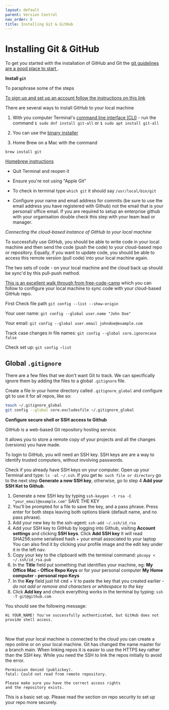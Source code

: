 ```yaml
---
layout: default
parent: Version Control
nav_order: 8
title: Installing Git & GitHub
---
```


# Installing Git & GitHub

To get you started with the installation of GitHub and Git the [git guidelines are a good place to start ](https://git-scm.com/book/en/v2/Getting-Started-First-Time-Git-Setup).

**Install `git`**

To paraphrase some of the steps

[To sign up and set up an account follow the instructions on this link](https://docs.github.com/en/get-started/signing-up-for-github/signing-up-for-a-new-github-account)

There are several ways to install GitHub to your local machine

1. With you computer Terminal's [command line interface (CLI)](https://git-scm.com/book/en/v2/Getting-Started-Installing-Git) - run the command
`$ sudo dnf install git-all` or `$ sudo apt install git-all`

2. You can use the [binary installer](https://sourceforge.net/projects/git-osx-installer/
)

3. Home Brew on a Mac with the command

`brew install git`

[Homebrew instructions](https://git-scm.com/download/mac)

- Quit Terminal and reopen it

- Ensure you're not using "Apple Git"

- To check in terminal type `which git` it should say `/usr/local/bin/git`

- Configure your name and email address for commits (be sure to use the email address you have registered with Github) not the email that is your personal/ office email. If you are required to setup an enterprise github with your organisation double check this step with your team lead or manager.

_Connecting the cloud-based instance of GitHub to your local machine_

To successfully use GitHub, you should be able to write code in your local machine and then send the code (push the code) to your cloud-based repo or repository. Equally, if you want to update code, you should be able to access this remote version (pull code) into your local machine again.

The two sets of code - on your local machine and the cloud back up should be sync'd by this pull-push method.

[This is an excellent walk through from free-code-camp](https://www.freecodecamp.org/news/git-ssh-how-to/) which you can follow to configure your local machine to sync code with your cloud-based GitHub repo.


First Check file path `git config --list --show-origin`

Your user name:
`git config --global user.name "John Doe"`

Your email:
`git config --global user.email johndoe@example.com`

Track case changes in file names:
`git config --global core.ignorecase false`

Check set up:
`git config –list`

## Global `.gitignore`

There are a few files that we don't want Git to track. We can specifically ignore them by adding the files to a global `.gitignore` file.

Create a file in your home directory called `.gitignore_global` and configure git to use it for all repos, like so:

```sh
touch ~/.gitignore_global
git config --global core.excludesfile ~/.gitignore_global
```

**Configure secure shell or SSH access to Github**

GitHub is a web-based Git repository hosting service.

It allows you to store a remote copy of your projects and all the changes (versions) you have made. 

To login to GitHub, you will need an SSH key. SSH keys are are a way to identify trusted computers, without involving passwords.

Check if you already have SSH keys on your computer. Open up your Terminal and type: `ls -al ~/.ssh`. If you get `No such file or directory` go to the next step **Generate a new SSH key**, otherwise, go to step 4 **Add your SSH Ket to Github**.

1. Generate a new SSH key by typing `ssh-keygen -t rsa -C "your_email@example.com"` SAVE THE KEY
2. You'll be prompted for a file to save the key, and a pass phrase. Press enter for both steps leaving both options blank (default name, and no pass phrase).
3. Add your new key to the ssh-agent:
   `ssh-add ~/.ssh/id_rsa`
4. Add your SSH key to GitHub by logging into Github, visiting **Account settings** and clicking **SSH keys**. Click **Add SSH key**
   It will read
   SHA256:some serialised hash + your email associated to your laptop
   You can also find it by clicking your profile image and the edit key under it in the left nav.
5. Copy your key to the clipboard with the terminal command:
   `pbcopy < ~/.ssh/id_rsa.pub`
6. In the **Title** field put something that identifies your machine, eg: **My Office Mac - Office Repo Keys** or for your personal computer **My Home computer - personal repo Keys**
7. In the **Key** field just hit <kbd>cmd</kbd> + <kbd>V</kbd> to paste the key that you created earlier - _do not add or remove and characters or whitespace to the key_
8. Click **Add key** and check everything works in the terminal by typing:
   `ssh -T git@github.com` <br>

You should see the following message:

```
Hi YOUR_NAME! You've successfully authenticated, but GitHub does not provide shell access.
```

<br>

Now that your local machine is connected to the cloud you can create a repo online or on your local machine. Git has changed the name master for a branch main.
When linking repos it is easier to use the HTTPS key rather than the SSH key. While you need the SSH to link the repos initially to avoid the error.

```
Permission denied (publickey).
fatal: Could not read from remote repository.

Please make sure you have the correct access rights
and the repository exists.
```
This is a basic set up. Please read the section on repo security to set up your repo more securely.
